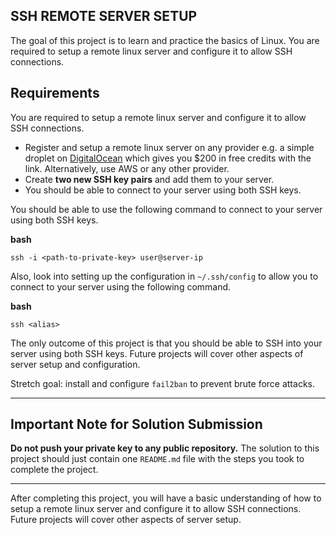 ## SSH REMOTE SERVER SETUP


The goal of this project is to learn and practice the basics of Linux. You are required to setup a remote linux server and configure it to allow SSH connections.

## Requirements

You are required to setup a remote linux server and configure it to allow SSH connections.

* Register and setup a remote linux server on any provider e.g. a simple droplet on [DigitalOcean](https://m.do.co/c/b29aa8845df8) which gives you $200 in free credits with the link. Alternatively, use AWS or any other provider.
* Create **two new SSH key pairs** and add them to your server.
* You should be able to connect to your server using both SSH keys.

You should be able to use the following command to connect to your server using both SSH keys.

**bash**

```
ssh -i <path-to-private-key> user@server-ip
```

Also, look into setting up the configuration in `~/.ssh/config` to allow you to connect to your server using the following command.

**bash**

```
ssh <alias>
```

The only outcome of this project is that you should be able to SSH into your server using both SSH keys. Future projects will cover other aspects of server setup and configuration.

Stretch goal: install and configure `fail2ban` to prevent brute force attacks.

---

## Important Note for Solution Submission

**Do not push your private key to any public repository.** The solution to this project should just contain one `README.md` file with the steps you took to complete the project.

---

After completing this project, you will have a basic understanding of how to setup a remote linux server and configure it to allow SSH connections. Future projects will cover other aspects of server setup.
